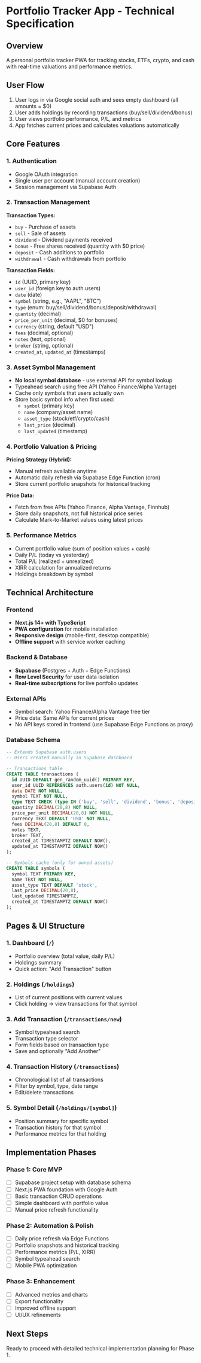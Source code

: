 # Portfolio Tracker App - Technical Specification

## Overview
A personal portfolio tracker PWA for tracking stocks, ETFs, crypto, and cash with real-time valuations and performance metrics.

## User Flow
1. User logs in via Google social auth and sees empty dashboard (all amounts = $0)
2. User adds holdings by recording transactions (buy/sell/dividend/bonus)
3. User views portfolio performance, P/L, and metrics
4. App fetches current prices and calculates valuations automatically

## Core Features

### 1. Authentication
- Google OAuth integration
- Single user per account (manual account creation)
- Session management via Supabase Auth

### 2. Transaction Management
**Transaction Types:**
- `buy` - Purchase of assets
- `sell` - Sale of assets  
- `dividend` - Dividend payments received
- `bonus` - Free shares received (quantity with $0 price)
- `deposit` - Cash additions to portfolio
- `withdrawal` - Cash withdrawals from portfolio

**Transaction Fields:**
- `id` (UUID, primary key)
- `user_id` (foreign key to auth.users)
- `date` (date)
- `symbol` (string, e.g., "AAPL", "BTC")
- `type` (enum: buy/sell/dividend/bonus/deposit/withdrawal)
- `quantity` (decimal)
- `price_per_unit` (decimal, $0 for bonuses)
- `currency` (string, default "USD")
- `fees` (decimal, optional)
- `notes` (text, optional)
- `broker` (string, optional)
- `created_at`, `updated_at` (timestamps)

### 3. Asset Symbol Management
- **No local symbol database** - use external API for symbol lookup
- Typeahead search using free API (Yahoo Finance/Alpha Vantage)
- Cache only symbols that users actually own
- Store basic symbol info when first used:
  - `symbol` (primary key)
  - `name` (company/asset name)
  - `asset_type` (stock/etf/crypto/cash)
  - `last_price` (decimal)
  - `last_updated` (timestamp)

### 4. Portfolio Valuation & Pricing
**Pricing Strategy (Hybrid):**
- Manual refresh available anytime
- Automatic daily refresh via Supabase Edge Function (cron)
- Store current portfolio snapshots for historical tracking

**Price Data:**
- Fetch from free APIs (Yahoo Finance, Alpha Vantage, Finnhub)
- Store daily snapshots, not full historical price series
- Calculate Mark-to-Market values using latest prices

### 5. Performance Metrics
- Current portfolio value (sum of position values + cash)
- Daily P/L (today vs yesterday)
- Total P/L (realized + unrealized)
- XIRR calculation for annualized returns
- Holdings breakdown by symbol

## Technical Architecture

### Frontend
- **Next.js 14+ with TypeScript**
- **PWA configuration** for mobile installation
- **Responsive design** (mobile-first, desktop compatible)
- **Offline support** with service worker caching

### Backend & Database
- **Supabase** (Postgres + Auth + Edge Functions)
- **Row Level Security** for user data isolation
- **Real-time subscriptions** for live portfolio updates

### External APIs
- Symbol search: Yahoo Finance/Alpha Vantage free tier
- Price data: Same APIs for current prices
- No API keys stored in frontend (use Supabase Edge Functions as proxy)

### Database Schema

```sql
-- Extends Supabase auth.users
-- Users created manually in Supabase dashboard

-- Transactions table
CREATE TABLE transactions (
  id UUID DEFAULT gen_random_uuid() PRIMARY KEY,
  user_id UUID REFERENCES auth.users(id) NOT NULL,
  date DATE NOT NULL,
  symbol TEXT NOT NULL,
  type TEXT CHECK (type IN ('buy', 'sell', 'dividend', 'bonus', 'deposit', 'withdrawal')) NOT NULL,
  quantity DECIMAL(20,8) NOT NULL,
  price_per_unit DECIMAL(20,8) NOT NULL,
  currency TEXT DEFAULT 'USD' NOT NULL,
  fees DECIMAL(20,8) DEFAULT 0,
  notes TEXT,
  broker TEXT,
  created_at TIMESTAMPTZ DEFAULT NOW(),
  updated_at TIMESTAMPTZ DEFAULT NOW()
);

-- Symbols cache (only for owned assets)
CREATE TABLE symbols (
  symbol TEXT PRIMARY KEY,
  name TEXT NOT NULL,
  asset_type TEXT DEFAULT 'stock',
  last_price DECIMAL(20,8),
  last_updated TIMESTAMPTZ,
  created_at TIMESTAMPTZ DEFAULT NOW()
);

```

## Pages & UI Structure

### 1. Dashboard (`/`)
- Portfolio overview (total value, daily P/L)
- Holdings summary
- Quick action: "Add Transaction" button

### 2. Holdings (`/holdings`)
- List of current positions with current values
- Click holding → view transactions for that symbol

### 3. Add Transaction (`/transactions/new`)
- Symbol typeahead search
- Transaction type selector
- Form fields based on transaction type
- Save and optionally "Add Another"

### 4. Transaction History (`/transactions`)
- Chronological list of all transactions
- Filter by symbol, type, date range
- Edit/delete transactions

### 5. Symbol Detail (`/holdings/[symbol]`)
- Position summary for specific symbol
- Transaction history for that symbol
- Performance metrics for that holding

## Implementation Phases

### Phase 1: Core MVP
- [ ] Supabase project setup with database schema
- [ ] Next.js PWA foundation with Google Auth
- [ ] Basic transaction CRUD operations
- [ ] Simple dashboard with portfolio value
- [ ] Manual price refresh functionality

### Phase 2: Automation & Polish
- [ ] Daily price refresh via Edge Functions
- [ ] Portfolio snapshots and historical tracking
- [ ] Performance metrics (P/L, XIRR)
- [ ] Symbol typeahead search
- [ ] Mobile PWA optimization

### Phase 3: Enhancement
- [ ] Advanced metrics and charts
- [ ] Export functionality
- [ ] Improved offline support
- [ ] UI/UX refinements

## Next Steps
Ready to proceed with detailed technical implementation planning for Phase 1.
